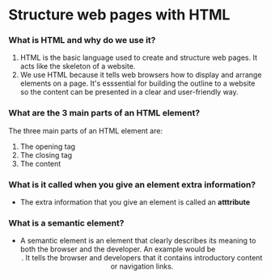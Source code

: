 # Structure web pages with HTML

### What is HTML and why do we use it?

1. HTML is the basic language used to create and structure web pages. It acts like the skeleton of a website. 
2. We use HTML because it tells web browsers how to display and arrange elements on a page. It's esssential for building the outline to a website so the content can be presented in a clear and user-friendly way.

### What are the 3 main parts of an HTML element?

The three main parts of an HTML element are:

1. The opening tag
2. The closing tag
3. The content

###  What is it called when you give an element extra information?

- The extra information that you give an element is called an **atttribute**

### What is a semantic element?

- A semantic element is an element that clearly describes its meaning to both the browser and the developer. An example would be <header>. It tells the browser and developers that it contains introductory content or navigation links.